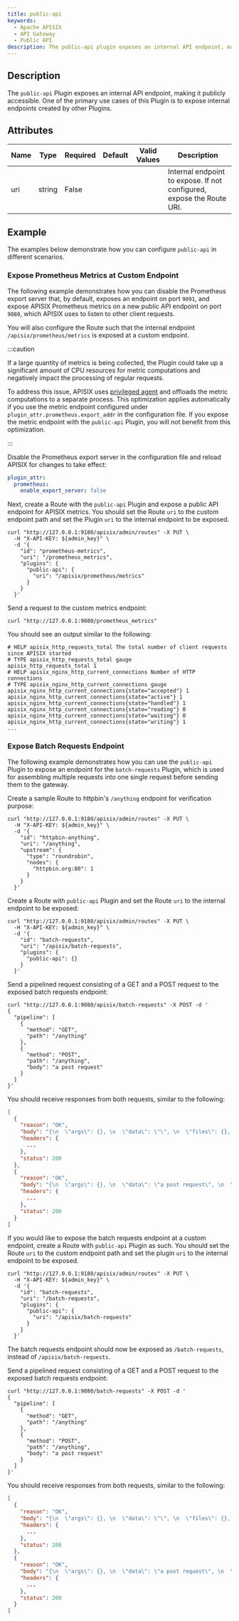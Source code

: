 ```yaml
---
title: public-api
keywords:
  - Apache APISIX
  - API Gateway
  - Public API
description: The public-api plugin exposes an internal API endpoint, making it publicly accessible. One of the primary use cases of this plugin is to expose internal endpoints created by other plugins.
---
```


<!--
#
# Licensed to the Apache Software Foundation (ASF) under one or more
# contributor license agreements.  See the NOTICE file distributed with
# this work for additional information regarding copyright ownership.
# The ASF licenses this file to You under the Apache License, Version 2.0
# (the "License"); you may not use this file except in compliance with
# the License.  You may obtain a copy of the License at
#
#     http://www.apache.org/licenses/LICENSE-2.0
#
# Unless required by applicable law or agreed to in writing, software
# distributed under the License is distributed on an "AS IS" BASIS,
# WITHOUT WARRANTIES OR CONDITIONS OF ANY KIND, either express or implied.
# See the License for the specific language governing permissions and
# limitations under the License.
#
-->

<head>
  <link rel="canonical" href="https://docs.api7.ai/hub/public-api" />
</head>

## Description

The `public-api` Plugin exposes an internal API endpoint, making it publicly accessible. One of the primary use cases of this Plugin is to expose internal endpoints created by other Plugins.

## Attributes

| Name    | Type      | Required | Default | Valid Values | Description |
|---------|-----------|----------|---------|--------------|-------------|
| uri     | string    | False    |         |              | Internal endpoint to expose. If not configured, expose the Route URI. |

## Example

The examples below demonstrate how you can configure `public-api` in different scenarios.

### Expose Prometheus Metrics at Custom Endpoint

The following example demonstrates how you can disable the Prometheus export server that, by default, exposes an endpoint on port `9091`, and expose APISIX Prometheus metrics on a new public API endpoint on port `9080`, which APISIX uses to listen to other client requests.

You will also configure the Route such that the internal endpoint `/apisix/prometheus/metrics` is exposed at a custom endpoint.

:::caution

If a large quantity of metrics is being collected, the Plugin could take up a significant amount of CPU resources for metric computations and negatively impact the processing of regular requests.

To address this issue, APISIX uses [privileged agent](https://github.com/openresty/lua-resty-core/blob/master/lib/ngx/process.md#enable_privileged_agent) and offloads the metric computations to a separate process. This optimization applies automatically if you use the metric endpoint configured under `plugin_attr.prometheus.export_addr` in the configuration file. If you expose the metric endpoint with the `public-api` Plugin, you will not benefit from this optimization.

:::

Disable the Prometheus export server in the configuration file and reload APISIX for changes to take effect:

```yaml title="conf/config.yaml"
plugin_attr:
  prometheus:
    enable_export_server: false
```

Next, create a Route with the `public-api` Plugin and expose a public API endpoint for APISIX metrics. You should set the Route `uri` to the custom endpoint path and set the Plugin `uri` to the internal endpoint to be exposed.

```shell
curl "http://127.0.0.1:9180/apisix/admin/routes" -X PUT \
  -H "X-API-KEY: ${admin_key}" \
  -d '{
    "id": "prometheus-metrics",
    "uri": "/prometheus_metrics",
    "plugins": {
      "public-api": {
        "uri": "/apisix/prometheus/metrics"
      }
    }
  }'
```

Send a request to the custom metrics endpoint:

```shell
curl "http://127.0.0.1:9080/prometheus_metrics"
```

You should see an output similar to the following:

```text
# HELP apisix_http_requests_total The total number of client requests since APISIX started
# TYPE apisix_http_requests_total gauge
apisix_http_requests_total 1
# HELP apisix_nginx_http_current_connections Number of HTTP connections
# TYPE apisix_nginx_http_current_connections gauge
apisix_nginx_http_current_connections{state="accepted"} 1
apisix_nginx_http_current_connections{state="active"} 1
apisix_nginx_http_current_connections{state="handled"} 1
apisix_nginx_http_current_connections{state="reading"} 0
apisix_nginx_http_current_connections{state="waiting"} 0
apisix_nginx_http_current_connections{state="writing"} 1
...
```

### Expose Batch Requests Endpoint

The following example demonstrates how you can use the `public-api` Plugin to expose an endpoint for the `batch-requests` Plugin, which is used for assembling multiple requests into one single request before sending them to the gateway.

[//]:<TODO: update link to batch-requests plugin doc when it is available>

Create a sample Route to httpbin's `/anything` endpoint for verification purpose:

```shell
curl "http://127.0.0.1:9180/apisix/admin/routes" -X PUT \
  -H "X-API-KEY: ${admin_key}" \
  -d '{
    "id": "httpbin-anything",
    "uri": "/anything",
    "upstream": {
      "type": "roundrobin",
      "nodes": {
        "httpbin.org:80": 1
      }
    }
  }'
```

Create a Route with `public-api` Plugin and set the Route `uri` to the internal endpoint to be exposed:

```shell
curl "http://127.0.0.1:9180/apisix/admin/routes" -X PUT \
  -H "X-API-KEY: ${admin_key}" \
  -d '{
    "id": "batch-requests",
    "uri": "/apisix/batch-requests",
    "plugins": {
      "public-api": {}
    }
  }'
```

Send a pipelined request consisting of a GET and a POST request to the exposed batch requests endpoint:

```shell
curl "http://127.0.0.1:9080/apisix/batch-requests" -X POST -d '
{
  "pipeline": [
    {
      "method": "GET",
      "path": "/anything"
    },
    {
      "method": "POST",
      "path": "/anything",
      "body": "a post request"
    }
  ]
}'
```

You should receive responses from both requests, similar to the following:

```json
[
  {
    "reason": "OK",
    "body": "{\n  \"args\": {}, \n  \"data\": \"\", \n  \"files\": {}, \n  \"form\": {}, \n  \"headers\": {\n    \"Accept\": \"*/*\", \n    \"Host\": \"127.0.0.1\", \n    \"User-Agent\": \"curl/8.6.0\", \n    \"X-Amzn-Trace-Id\": \"Root=1-67b6e33b-5a30174f5534287928c54ca9\", \n    \"X-Forwarded-Host\": \"127.0.0.1\"\n  }, \n  \"json\": null, \n  \"method\": \"GET\", \n  \"origin\": \"192.168.107.1, 43.252.208.84\", \n  \"url\": \"http://127.0.0.1/anything\"\n}\n",
    "headers": {
      ...
    },
    "status": 200
  },
  {
    "reason": "OK",
    "body": "{\n  \"args\": {}, \n  \"data\": \"a post request\", \n  \"files\": {}, \n  \"form\": {}, \n  \"headers\": {\n    \"Accept\": \"*/*\", \n    \"Content-Length\": \"14\", \n    \"Host\": \"127.0.0.1\", \n    \"User-Agent\": \"curl/8.6.0\", \n    \"X-Amzn-Trace-Id\": \"Root=1-67b6e33b-0eddcec07f154dac0d77876f\", \n    \"X-Forwarded-Host\": \"127.0.0.1\"\n  }, \n  \"json\": null, \n  \"method\": \"POST\", \n  \"origin\": \"192.168.107.1, 43.252.208.84\", \n  \"url\": \"http://127.0.0.1/anything\"\n}\n",
    "headers": {
      ...
    },
    "status": 200
  }
]
```

If you would like to expose the batch requests endpoint at a custom endpoint, create a Route with `public-api` Plugin as such. You should set the Route `uri` to the custom endpoint path and set the plugin `uri` to the internal endpoint to be exposed.

```shell
curl "http://127.0.0.1:9180/apisix/admin/routes" -X PUT \
  -H "X-API-KEY: ${admin_key}" \
  -d '{
    "id": "batch-requests",
    "uri": "/batch-requests",
    "plugins": {
      "public-api": {
        "uri": "/apisix/batch-requests"
      }
    }
  }'
```

The batch requests endpoint should now be exposed as `/batch-requests`, instead of `/apisix/batch-requests`.

Send a pipelined request consisting of a GET and a POST request to the exposed batch requests endpoint:

```shell
curl "http://127.0.0.1:9080/batch-requests" -X POST -d '
{
  "pipeline": [
    {
      "method": "GET",
      "path": "/anything"
    },
    {
      "method": "POST",
      "path": "/anything",
      "body": "a post request"
    }
  ]
}'
```

You should receive responses from both requests, similar to the following:

```json
[
  {
    "reason": "OK",
    "body": "{\n  \"args\": {}, \n  \"data\": \"\", \n  \"files\": {}, \n  \"form\": {}, \n  \"headers\": {\n    \"Accept\": \"*/*\", \n    \"Host\": \"127.0.0.1\", \n    \"User-Agent\": \"curl/8.6.0\", \n    \"X-Amzn-Trace-Id\": \"Root=1-67b6e33b-5a30174f5534287928c54ca9\", \n    \"X-Forwarded-Host\": \"127.0.0.1\"\n  }, \n  \"json\": null, \n  \"method\": \"GET\", \n  \"origin\": \"192.168.107.1, 43.252.208.84\", \n  \"url\": \"http://127.0.0.1/anything\"\n}\n",
    "headers": {
      ...
    },
    "status": 200
  },
  {
    "reason": "OK",
    "body": "{\n  \"args\": {}, \n  \"data\": \"a post request\", \n  \"files\": {}, \n  \"form\": {}, \n  \"headers\": {\n    \"Accept\": \"*/*\", \n    \"Content-Length\": \"14\", \n    \"Host\": \"127.0.0.1\", \n    \"User-Agent\": \"curl/8.6.0\", \n    \"X-Amzn-Trace-Id\": \"Root=1-67b6e33b-0eddcec07f154dac0d77876f\", \n    \"X-Forwarded-Host\": \"127.0.0.1\"\n  }, \n  \"json\": null, \n  \"method\": \"POST\", \n  \"origin\": \"192.168.107.1, 43.252.208.84\", \n  \"url\": \"http://127.0.0.1/anything\"\n}\n",
    "headers": {
      ...
    },
    "status": 200
  }
]
```
